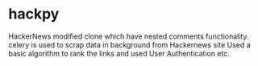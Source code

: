 # hackpy
HackerNews modified clone which have nested comments functionality.
celery is used to scrap data in background from Hackernews site
Used a basic algorithm to rank the links and used User Authentication etc.
